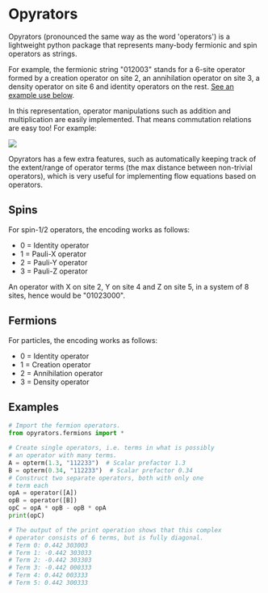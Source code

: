 # Opyrators
Opyrators (pronounced the same way as the word 'operators') is a lightweight python package that represents many-body fermionic and spin operators as strings.

For example, the fermionic string "012003" stands for
a 6-site operator formed by a creation operator on site 2, an annihilation operator on site 3, a density operator on site 6 and identity operators on the rest. [See an example use below](#examples).

In this representation, operator manipulations such as addition and multiplication are easily implemented. That means commutation relations are easy too! For example:

<img src="https://latex.codecogs.com/svg.latex?[c^\dagger_2 n_3 c_4, c_1 n_2 c^\dagger_4] = \underbrace{[\texttt{0132},\texttt{2301}] = \texttt{2133}}_{\textrm{use opyrators!}} = c_1c^\dagger_2n_3n_4"/>

Opyrators has a few extra features, such as automatically keeping track of the extent/range of operator terms (the max distance between non-trivial operators), which is very useful for implementing flow equations based on operators.

## Spins
For spin-1/2 operators, the encoding works as follows:
* 0 = Identity operator
* 1 = Pauli-X operator
* 2 = Pauli-Y operator
* 3 = Pauli-Z operator

An operator with X on site 2, Y on site 4 and Z on site 5, in a system of 8 sites, hence would be "01023000".

## Fermions
For particles, the encoding works as follows:
* 0 = Identity operator
* 1 = Creation operator
* 2 = Annihilation operator
* 3 = Density operator

## Examples
```python
# Import the fermion operators.
from opyrators.fermions import *

# Create single operators, i.e. terms in what is possibly
# an operator with many terms.
A = opterm(1.3, "112233")  # Scalar prefactor 1.3
B = opterm(0.34, "112233")  # Scalar prefactor 0.34
# Construct two separate operators, both with only one
# term each
opA = operator([A])
opB = operator([B])
opC = opA * opB - opB * opA
print(opC)

# The output of the print operation shows that this complex
# operator consists of 6 terms, but is fully diagonal.
# Term 0: 0.442 303003
# Term 1: -0.442 303033
# Term 2: -0.442 303303
# Term 3: -0.442 000333
# Term 4: 0.442 003333
# Term 5: 0.442 300333
```
